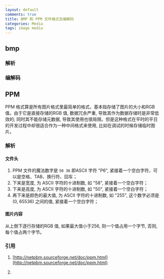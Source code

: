 ```yaml
---
layout: default
comments: true
title: BMP 和 PPM 文件格式及编解码
categories: Media
tags: image media
---
```


## bmp

### 解析

### 编解码

## PPM

PPM 格式算是所有图片格式里最简单的格式，基本指存储了图片的大小和RGB 值。由于它是直接存储的RGB 值, 数据冗余严重, 导致其作为数据存储时是非常低效的; 同时其不能存储元数据, 导致其使用也很局限。但是这种格式在平时的平日的开发过程中却很适合作为一种中间格式来使用, 比如在调试的时候存储临时图片。

### 解析

#### 文件头

1. PPM 文件的魔法数字是 `50 36` 即ASCII 字符 "P6", 紧接着一个空白字符，可以是空格、TAB、换行符、回车；
2. 下来是宽度, 为 ASCII 字符的十进制数, 如 "58", 紧接着一个空白字符；
3. 下来是高度, 为 ASCII 字符的十进制数, 如 "50", 紧接着一个空白字符；
4. 再下来是颜色的最大值, 为 ASCII 字符的十进制数, 如 "255", 这个数字必须是 (0, 65536) 之间的值, 紧接着一个空白字符；

#### 图片内容

从上倒下逐行存储的RGB 值, 如果最大值小于256, 则一个值占用一个字节, 否则, 每个值占两个字节。

### 引用

1. [http://netpbm.sourceforge.net/doc/ppm.html](http://netpbm.sourceforge.net/doc/ppm.html)

2. 